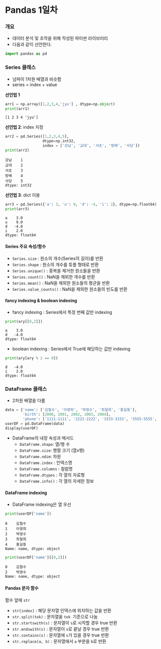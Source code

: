 # Pandas 1일차

### 개요

- 데이터 분석 및 조작을 위해 작성된 파이썬 라이브러리
- 다음과 같이 선언한다.

```python
import pandas as pd
```

### Series 클래스

- 넘파이 1차원 배열과 비슷함
- series = index + value

**선언법 1**

```python
arr1 = np.array([1,2,3,4,'jyu'] , dtype=np.object)
print(arr1)
```

```
[1 2 3 4 'jyu']
```

**선언법 2**: index 지정

```python
arr2 = pd.Series([1,2,3,4,5],
        		 dtype=np.int32,
        		 index = ['강남', '교대', '서초', '방배', '사당'])
print(arr2)
```

```
강남    1
교대    2
서초    3
방배    4
사당    5
dtype: int32
```

**선언법 3**: dict 이용

```python
arr3 = pd.Series({'a': 3, 'u': 9, 'd': -4, 'i': 2}, dtype=np.float64)
print(arr3)
```

```
a    3.0
u    9.0
d   -4.0
i    2.0
dtype: float64
```

#### Series 주요 속성/함수

- `Series.size` : 원소의 개수(Series의 길이)를 반환
- `Series.shape` : 원소의 개수를 튜플 형태로 반환
- `Series.unique()` : 중복을 제거한 원소들을 반환
- `Series.count()` : NaN을 제외한 개수를 반환
- `Series.mean()` : NaN을 제외한 원소들의 평균을 반환
- `Series.value_counts()` : NaN을 제외한 원소들의 빈도를 반환

#### fancy indexing & boolean indexing

- fancy indexing : Series에서 특정 번째 값만 indexing

```python
print(ary[[0,2]])
```

```
a    3.0
d   -4.0
dtype: float64
```

- boolean indexing : Series에서 True에 해당하는 값만 indexing

```python
print(ary[ary % 2 == 0])
```

```
d   -4.0
i    2.0
dtype: float64
```

### DataFrame 클래스

- 2차원 배열을 다룸

```python
data = {'name': ['김철수', '이영희', '박영수', '최철희', '홍길동'],
        'birth': [2000, 2001, 2002, 2003, 2004],
        'phone': ['1111-1111', '2222-2222', '3333-3333', '5555-5555', '7777-7777']}
userDF = pd.DataFrame(data)
display(userDF)
```

- DataFrame의 내장 속성과 메서드 
  - `DataFrame.shape`: 열/행 수
  - `DataFrame.size`: 행렬 크기 (열x행)
  - `DataFrame.ndim`: 차원
  - `DataFrame.index` : 인덱스명
  - `DataFrame.columns` : 컬럼명
  - `DataFrame.dtypes` : 각 열의 자료형
  - `DataFrame.info()` : 각 열의 자세한 정보

#### DataFrame indexing

- DataFrame indexing은 열 우선

```python
print(userDF['name'])
```

```
0    김철수
1    이영희
2    박영수
3    최철희
4    홍길동
Name: name, dtype: object
```

```python
print(userDF['name'][[0,2]])
```

```
0    김철수
2    박영수
Name: name, dtype: object
```

#### Pandas 문자 함수

함수 앞에 `str`

- `str[index]` : 해당 문자열 인덱스에 위치하는 값을 반환
- `str.split(tok)` : 문자열을 `tok `기준으로 나눔
- `str.startswith(s)` : 문자열이 `s`로 시작할 경우 true 반환
- `str.endswith(s)` : 문자열이 `s`로 끝날 경우 true 반환
- `str.contains(s)` : 문자열에 `s`가 있을 경우 true 반환
- `str.replace(a, b)` : 문자열에서 `a` 부분을 `b`로 반환